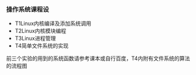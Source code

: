 ### 操作系统课程设
* T1Linux内核编译及添加系统调用
* T2Linux内核模块编程
* T3Linux进程管理
* T4简单文件系统的实现

前三个实验的用到的系统函数请参考课本或自行百度，T4内附有文件系统的算法的流程图